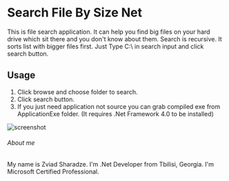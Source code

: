 # Search File By Size Net
This is file search application. It can help you find big files on your hard drive which sit there and you don't know about them. Search is recursive. It sorts list with bigger files first. 
Just Type C:\ in search input and click search button.

## Usage
1. Click browse and choose folder to search.
2. Click search button.
3. If you just need application not source you can grab compiled exe from ApplicationExe folder. (It requires .Net Framework 4.0 to be installed)

![screenshot](https://github.com/zsharadze/SearchFileBySizeNet/blob/master/Capture.PNG?raw=true)

###### About me
My name is Zviad Sharadze. I'm .Net Developer from Tbilisi, Georgia.
I'm Microsoft Certified Professional.
